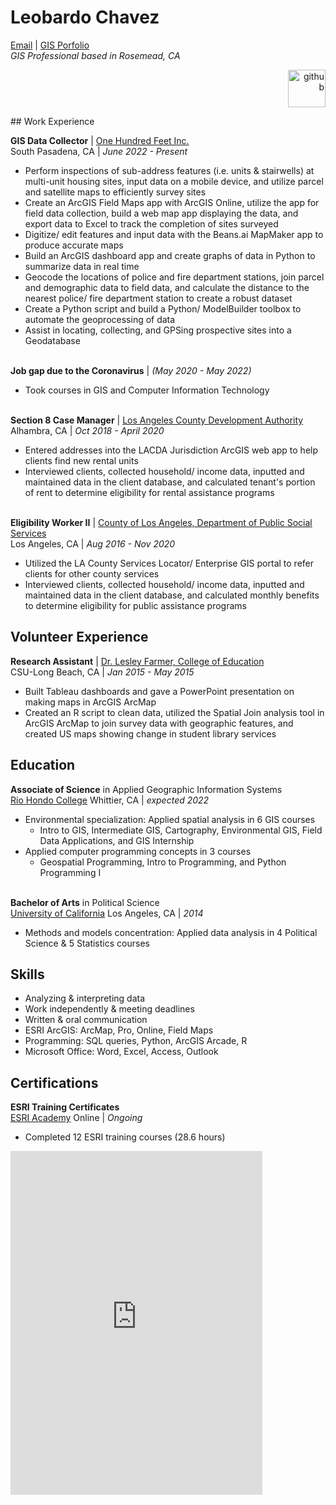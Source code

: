 # Leobardo Chavez
[Email](mailto:chavezleobardo@hotmail.com) | [GIS Porfolio](https://chavezleobardo.wixsite.com/portfolio/) <br>
_GIS Professional based in Rosemead, CA_ 
<p align="right">
  <a href="https://github.com/geo-leo/">
  <img src="https://avatars.githubusercontent.com/u/116207556?v=4" alt="github" style="width:60px; height:60px;"/>
  </a>
</p>
## Work Experience

**GIS Data Collector** | [One Hundred Feet Inc.](https://www.beans.ai/) <br> 
South Pasadena, CA | _June 2022 - Present_ <br>
  - Perform inspections of sub-address features (i.e. units & stairwells) at multi-unit housing sites, input data on a mobile device, and utilize parcel and satellite maps to efficiently survey sites
  - Create an ArcGIS Field Maps app with ArcGIS Online, utilize the app for field data collection, build a web map app displaying the data, and export data to Excel to track the completion of sites surveyed
  - Digitize/ edit features and input data with the Beans.ai MapMaker app to produce accurate maps
  - Build an ArcGIS dashboard app and create graphs of data in Python to summarize data in real time
  - Geocode the locations of police and fire department stations, join parcel and demographic data to field data, and calculate the distance to the nearest police/ fire department station to create a robust dataset
  - Create a Python script and build a Python/ ModelBuilder toolbox to automate the geoprocessing of data
  - Assist in locating, collecting, and GPSing prospective sites into a Geodatabase
  <br><br>

**Job gap due to the Coronavirus** | _(May 2020 - May 2022)_ <br>
  - Took courses in GIS and Computer Information Technology
  <br><br>

**Section 8 Case Manager** | [Los Angeles County Development Authority](https://www.lacda.org/) <br> 
Alhambra, CA | _Oct 2018 - April 2020_ <br>
  - Entered addresses into the LACDA Jurisdiction ArcGIS web app to help clients find new rental units
  - Interviewed clients, collected household/ income data, inputted and maintained data in the client database, and calculated tenant's portion of rent to determine eligibility for rental assistance programs
  <br><br>

**Eligibility Worker II** | [County of Los Angeles, Department of Public Social Services](https://dpss.lacounty.gov/en.html) <br> 
Los Angeles, CA | _Aug 2016 - Nov 2020_ <br>
  - Utilized the LA County Services Locator/ Enterprise GIS portal to refer clients for other county services
  - Interviewed clients, collected household/ income data, inputted and maintained data in the client database, and calculated monthly benefits to determine eligibility for public assistance programs

## Volunteer Experience
**Research Assistant** | [Dr. Lesley Farmer, College of Education](https://www.csulb.edu/college-of-education/teacher-librarian-services-credential/page/lesley-farmer) <br> 
CSU-Long Beach, CA | _Jan 2015 - May 2015_ <br>
  - Built Tableau dashboards and gave a PowerPoint presentation on making maps in ArcGIS ArcMap 
  - Created an R script to clean data, utilized the Spatial Join analysis tool in ArcGIS ArcMap to join survey data with geographic features, and created US maps showing change in student library services

## Education
**Associate of Science** in Applied Geographic Information Systems <br>
[Rio Hondo College](https://www.riohondo.edu/) Whittier, CA | _expected 2022_
  - Environmental specialization: Applied spatial analysis in 6 GIS courses
    - Intro to GIS, Intermediate GIS, Cartography, Environmental GIS, Field Data Applications, and GIS Internship
  - Applied computer programming concepts in 3 courses
    - Geospatial Programming, Intro to Programming, and Python Programming I 
  <br><br>

**Bachelor of Arts** in Political Science <br>
[University of California](https://www.ucla.edu/) Los Angeles, CA | _2014_ 
  - Methods and models concentration: Applied data analysis in 4 Political Science & 5 Statistics courses

## Skills
- Analyzing & interpreting data 
- Work independently & meeting deadlines 
- Written & oral communication        
- ESRI ArcGIS: ArcMap, Pro, Online, Field Maps 
- Programming: SQL queries, Python, ArcGIS Arcade, R
- Microsoft Office: Word, Excel, Access, Outlook 

## Certifications
**ESRI Training Certificates** <br>
[ESRI Academy](https://www.esri.com/training/) Online | _Ongoing_
 - Completed 12 ESRI training courses (28.6 hours)
<iframe width="80%" height="550" src="https://datastudio.google.com/embed/reporting/fb3f8c62-e8da-41bf-ac34-2a70012fd5b0/page/jqp5C" frameborder="0" style="border:0" allowfullscreen></iframe> <br>

